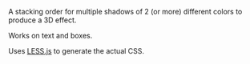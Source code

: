 A stacking order for multiple shadows of 2 (or more) different colors to produce a 3D effect.

Works on text and boxes.

Uses [LESS.js](http://lesscss.org/) to generate the actual CSS.